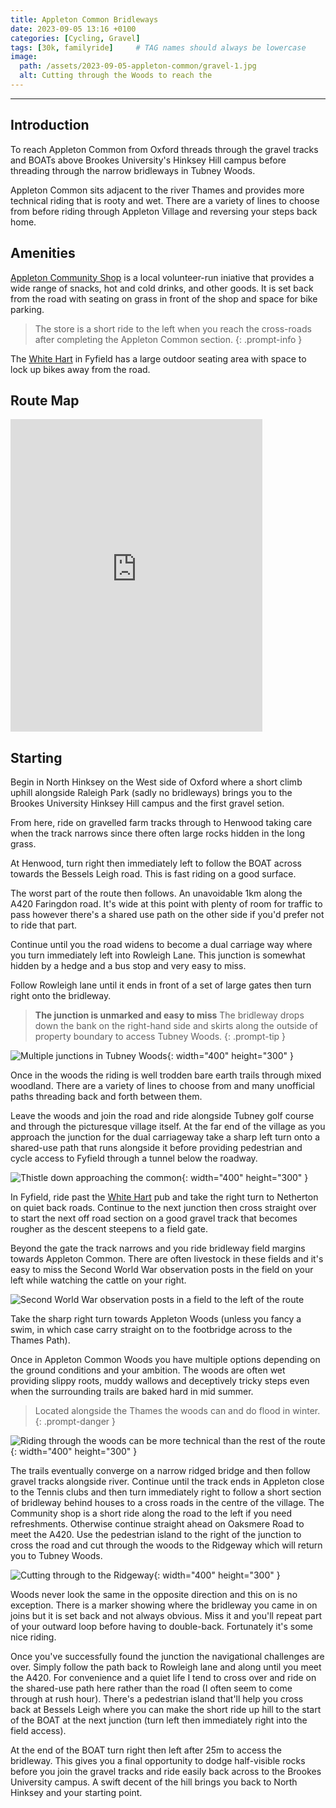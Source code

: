 ```yaml
---
title: Appleton Common Bridleways
date: 2023-09-05 13:16 +0100
categories: [Cycling, Gravel]
tags: [30k, familyride]     # TAG names should always be lowercase
image:
  path: /assets/2023-09-05-appleton-common/gravel-1.jpg
  alt: Cutting through the Woods to reach the
---
```



---

## Introduction

To reach Appleton Common from Oxford threads through the gravel tracks and BOATs above Brookes University's Hinksey Hill campus before threading through the narrow bridleways in Tubney Woods.

Appleton Common sits adjacent to the river Thames and provides more technical riding that is rooty and wet. There are a variety of lines to choose from before riding through Appleton Village and reversing your steps back home.

## Amenities

[Appleton Community Shop](https://www.appleton-eaton-pc.gov.uk/amenities/appleton-community-shop/) is a local volunteer-run iniative that provides a wide range of snacks, hot and cold drinks, and other goods. It is set back from the road with seating on grass in front of the shop and space for bike parking.

> The store is a short ride to the left when you reach the cross-roads after completing the Appleton Common section.
{: .prompt-info }

The [White Hart](https://www.whitehart-fyfield.com) in Fyfield has a large outdoor seating area with space to lock up bikes away from the road.

## Route Map

<iframe src="https://ridewithgps.com/embeds?type=route&id=44332585&metricUnits=true&sampleGraph=true" style="width: 1px; width: 80%; height: 500px; border: none;" scrolling="no"></iframe>

## Starting

Begin in North Hinksey on the West side of Oxford where a short climb uphill alongside Raleigh Park (sadly no bridleways) brings you to the Brookes University Hinksey Hill campus and the first gravel setion.

From here, ride on gravelled farm tracks through to Henwood taking care when the track narrows since there often large rocks hidden in the long grass.

At Henwood, turn right then immediately left to follow the BOAT across towards the Bessels Leigh road. This is fast riding on a good surface.

The worst part of the route then follows. An unavoidable 1km along the A420 Faringdon road. It's wide at this point with plenty of room for traffic to pass however there's a shared use path on the other side if you'd prefer not to ride that part.

Continue until you the road widens to become a dual carriage way where you turn immediately left into Rowleigh Lane. This junction is somewhat hidden by a hedge and a bus stop and very easy to miss.

Follow Rowleigh lane until it ends in front of a set of large gates then turn right onto the bridleway.

>**The junction is unmarked and easy to miss** The bridleway drops down the bank on the right-hand side and skirts along the outside of property boundary to access Tubney Woods.
{: .prompt-tip }

![Multiple junctions in Tubney Woods](/assets/2023-09-05-appleton-common/gravel-3.jpg){: width="400" height="300" }

Once in the woods the riding is well trodden bare earth trails through mixed woodland. There are a variety of lines to choose from and many unofficial paths threading back and forth between them.

Leave the woods and join the road and ride alongside Tubney golf course and through the picturesque village itself. At the far end of the village as you approach the junction for the dual carriageway take a sharp left turn onto a shared-use path that runs alongside it before providing pedestrian and cycle access to Fyfield through a tunnel below the roadway.

![Thistle down approaching the common](/assets/2023-09-05-appleton-common/gravel-2.jpg){: width="400" height="300" }

In Fyfield, ride past the [White Hart](https://www.whitehart-fyfield.com) pub and take the right turn to Netherton on quiet back roads. Continue to the next junction then cross straight over to start the next off road section on a good gravel track that becomes rougher as the descent steepens to a field gate.

 Beyond the gate the track narrows and you ride bridleway field margins towards Appleton Common. There are often livestock in these fields and it's easy to miss the Second World War observation posts in the field on your left while watching the cattle on your right.

![Second World War observation posts in a field to the left of the route](/assets/2023-09-05-appleton-common/gravel-4.jpg)

Take the sharp right turn towards Appleton Woods (unless you fancy a swim, in which case carry straight on to the footbridge across to the Thames Path).

Once in Appleton Common Woods you have multiple options depending on the ground conditions and your ambition. The woods are often wet providing slippy roots, muddy wallows and deceptively tricky steps even when the surrounding trails are baked hard in mid summer.

> Located alongside the Thames the woods can and do flood in winter.
{: .prompt-danger }

![Riding through the woods can be more technical than the rest of the route](/assets/2023-09-05-appleton-common/gravel-5.jpg){: width="400" height="300" }

The trails eventually converge on a narrow ridged bridge and then follow gravel tracks alongside river. Continue until the track ends in Appleton close to the Tennis clubs and then turn immediately right to follow a short section of bridleway behind houses to a cross roads in the centre of the village. The Community shop is a short ride along the road to the left if you need refreshments. Otherwise continue straight ahead on Oaksmere Road to meet the A420. Use the pedestrian island to the right of the junction to cross the road and cut through the woods to the Ridgeway which will return you to Tubney Woods.

![Cutting through to the Ridgeway](/assets/2023-09-05-appleton-common/gravel-1.jpg){: width="400" height="300" }

Woods never look the same in the opposite direction and this on is no exception. There is a marker showing where the bridleway you came in on joins but it is set back and not always obvious. Miss it and you'll repeat part of your outward loop before having to double-back. Fortunately it's some nice riding.

Once you've successfully found the junction the navigational challenges are over. Simply follow the path back to Rowleigh lane and along until you meet the A420. For convenience and a quiet life I tend to cross over and ride on the shared-use path here rather than the road (I often seem to come through at rush hour). There's a pedestrian island that'll help you cross back at Bessels Leigh where you can make the short ride up hill to the start of the BOAT at the next junction (turn left then immediately right into the field access).

At the end of the BOAT turn right then left after 25m to access the bridleway. This gives you a final opportunity to dodge half-visible rocks before you join the gravel tracks and ride easily back across to the Brookes University campus. A swift decent of the hill brings you back to North Hinksey and your starting point.
